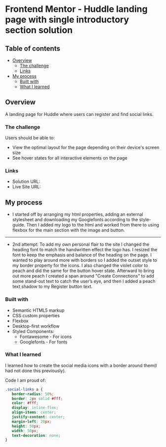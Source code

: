 # Frontend Mentor - Huddle landing page with single introductory section solution

## Table of contents

- [Overview](#overview)
  - [The challenge](#the-challenge)
  - [Links](#links)
- [My process](#my-process)
  - [Built with](#built-with)
  - [What I learned](#what-i-learned)


## Overview
  A landing page for Huddle where users can register and find social links.

### The challenge

Users should be able to:

- View the optimal layout for the page depending on their device's screen size
- See hover states for all interactive elements on the page


### Links

- Solution URL: 
- Live Site URL: 

## My process
- I started off by arranging my html properties, adding an external stylesheet and downloading my Googlefonts according to the style-guide. Then I added my logo to the html and worked from there to using flexbox for the main section with the image and button. 

--------------------------
- 2nd attempt: To add my own personal flair to the site I changed the heading font to match the handwritten effect the logo has. I resized the font to keep the emphasis and balance of the heading on the page. I wanted to play around more with borders so I added the outset style to my border property for the icons. I also changed the violet color to peach and did the same for the button hover state. Afterward to bring out more peach I created a span around "Create Connections" to add some stand-out text to catch the user’s eye, and then I added a peach text shadow to my Register button text.


### Built with

- Semantic HTML5 markup
- CSS custom properties
- Flexbox
- Desktop-first workflow
- Styled Components:
  - Fontawesome - For icons
  - Googlefonts - For fonts



### What I learned

I learned how to create the social media icons with a border around them(I had not done this previously).

Code I am proud of:
```css
.social-links a {
   border-radius: 50%;
   border: 2px solid #fff;
   color: #fff;
   display: inline-flex;
   align-items: center;
   justify-content: center;
   margin-left: 20px;
   height: 50px;
   width: 50px;
   text-decoration: none; 
}
```

